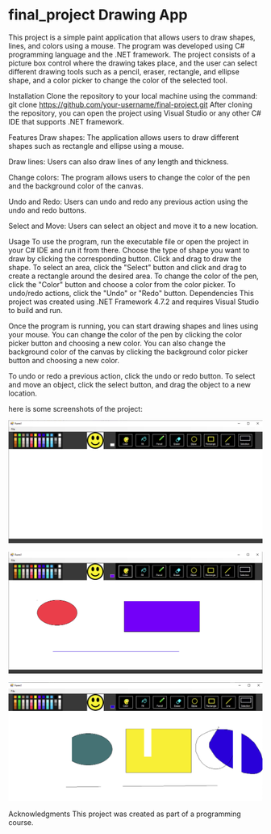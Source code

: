 # final_project Drawing App
This project is a simple paint application that allows users to draw shapes, lines, and colors using a mouse. The program was developed using C# programming language and the .NET framework.
The project consists of a picture box control where the drawing takes place, and the user can select different drawing tools such as a pencil, eraser, rectangle, and ellipse shape, and a color picker to change the color of the selected tool.

Installation
Clone the repository to your local machine using the command:  git clone https://github.com/your-username/final-project.git
After cloning the repository, you can open the project using Visual Studio or any other C# IDE that supports .NET framework.

Features
Draw shapes: The application allows users to draw different shapes such as rectangle and ellipse using a mouse.

Draw lines: Users can also draw lines of any length and thickness.

Change colors: The program allows users to change the color of the pen and the background color of the canvas.

Undo and Redo: Users can undo and redo any previous action using the undo and redo buttons.

Select and Move: Users can select an object and move it to a new location.

Usage
To use the program, run the executable file or open the project in your C# IDE and run it from there.
Choose the type of shape you want to draw by clicking the corresponding button.
Click and drag to draw the shape.
To select an area, click the "Select" button and click and drag to create a rectangle around the desired area.
To change the color of the pen, click the "Color" button and choose a color from the color picker.
To undo/redo actions, click the "Undo" or "Redo" button.
Dependencies
This project was created using .NET Framework 4.7.2 and requires Visual Studio to build and run.

Once the program is running, you can start drawing shapes and lines using your mouse. You can change the color of the pen by clicking the color picker button and choosing a new color. You can also change the background color of the canvas by clicking the background color picker button and choosing a new color.

To undo or redo a previous action, click the undo or redo button. To select and move an object, click the select button, and drag the object to a new location.

here is some screenshots of the project:

![main_view](https://github.com/GrowCoder/final_project/blob/master/screen_shots/main_view.png)

![main_shape](https://github.com/GrowCoder/final_project/blob/master/screen_shots/main_shapes.png)

![features_in_motion](https://github.com/GrowCoder/final_project/blob/master/screen_shots/features_in_motion.png)



Acknowledgments
This project was created as part of a programming course.
